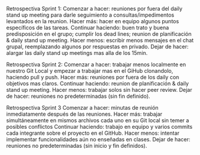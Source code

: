 Retrospectiva Sprint 1:
Comenzar a hacer: reuniones por fuera del daily stand up meeting para darle seguimiento a consultas/impedimentos levantados en la reunion.
Hacer más: hacer en equipo algunos puntos específicos de las tareas.
Continuar haciendo: buen trato y buena predisposición en el grupo; cumplir los dead lines; reunion de planificación & daily stand up meeting.
Hacer menos: escribir menos mensajes en el chat grupal, reemplazando algunos por respuestas en privado.
Dejar de hacer: alargar las daily stand up meetings mas alla de los 15min.

Retrospectiva Sprint 2:
Comenzar a hacer: trabajar menos localmente en nuestro Git Local y empezar a trabajar mas en el GiHub clonandolo, haciendo pull y push.
Hacer más: reuniones por fuera de los daily con objetivos mas claros.
Continuar haciendo: reunion de planificación & daily stand up meeting.
Hacer menos: trabajar solos sin hacer peer review.
Dejar de hacer: reuniones no predeterminadas (sin fin definido).

Retrospectiva Sprint 3
Comenzar a hacer: minutas de reunión inmediatamente después de las reuniones.
Hacer más: trabajar simultáneamente en mismos archivos cada uno en su Git local sin temer a posibles conflictos
Continuar haciendo: trabajo en equipo y varios commits cada integrante sobre el proyecto en el GitHub.
Hacer menos: intentar implementar funcionalidades aún no enseñadas en clases.
Dejar de hacer: reuniones no predeterminadas (sin inicio y fin definidos).
